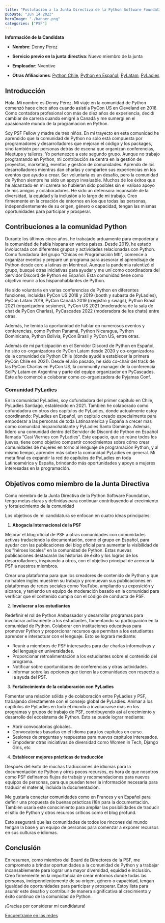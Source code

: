 ```yaml
---
title: "Postulación a la Junta Directiva de la Python Software Foundation (PSF)"
pubDate: "Jun 14 2023"
heroImage: "./banner.png"
categories: ["PSF"]
---
```


**Información de la Candidata**

- **Nombre**: Denny Perez

- **Servicio previo en la junta directiva**: Nuevo miembro de la junta

- **Empleador**: Nventive

- **Otras Afiliaciones**: [<u>Python Chile</u>](https://pythonchile.cl),
  [<u>Python en Español</u>](https://hablemospython.dev),
  [<u>PyLatam</u>](https://www.pylatam.org/),
  [<u>PyLadies</u>](https://pyladies.com/)

## Introducción

Hola. Mi nombre es Denny Pérez. Mi viaje en la comunidad de Python comenzó hace
cinco años cuando asistí a PyCon US en Cleveland en 2018. Como contadora
profesional con más de diez años de experiencia, decidí cambiar de carrera
cuando emigré a Canadá y me sumergí en el apasionante mundo de la programacion
en Python.

Soy PSF Fellow y madre de tres niños. En mi trayecto en esta comunidad he
aprendido que la comunidad de Python no solo está compuesta por programadores y
desarrolladores que mejoran el código y los packages, sino también por personas
detrás de escena que organizan conferencias, Meetups y talleres. Yo pertenezco a
este segundo grupo. Aunque no trabajo programando en Python, mi contribución se
centra en la gestión de proyectos, marketing, eventos y gestión de comunidades.
Aprendo de los desarrolladores mientras dan charlas y comparten sus experiencias
en los eventos que ayudo a crear. Ser voluntaria es un desafío, pero la
comunidad de Python siempre ha sido un apoyo invaluable. Muchos de los éxitos
que he alcanzado en mi carrera no hubieran sido posibles sin el valioso apoyo de
mis amigos y colaboradores. He sido un defensora incansable de la diversidad, la
equidad y la inclusión a lo largo de mi trabajo. Creo firmemente en la creación
de entornos en los que todas las personas, independientemente de su origen,
género o capacidad, tengan las mismas oportunidades para participar y prosperar.

## Contribuciones a la comunidad Python

Durante los últimos cinco años, he trabajado arduamente para empoderar a la
comunidad de habla hispana en varios países. Desde 2019, he estado involucrada
con diferentes grupos y actividades relacionadas con Python. Como fundadora del
grupo "Chicas en Programación Mtl", comence a organizar eventos y preparé un
programa para asesorar el aprendisaje de Python desde cero a latinas en
Montreal. Aunque la pandemia ralentizó el grupo, busqué otras iniciativas para
ayudar y me uní como coordinadora del Servidor Discord de Python en Español.
Esta comunidad tiene como objetivo reunir a los hispanohablantes de Python.

He sido voluntaria en varias conferencias de Python en diferentes funciones,
incluidas PyCon US 2018 y 2019 (booth y subasta de PyLadies), PyCon Latam 2019,
PyCon Canadá 2019 (rregistro y swags), Python Brasil 2021 (organizadora
sesiones), PyCon US 2021 (moderadora de la sala de chat de PyCon Charlas),
PyCascades 2022 (moderadora de los chats) entre otras.

Además, he tenido la oportunidad de hablar en numerosos eventos y conferencias,
como Python Panamá, Python Nicaragua, Python Dominicana, Python Bolivia, PyCon
Brasil y PyCon US, entre otras.

Además de mi participación en el Servidor Discord de Python en Español, he sido
co-organizadora de PyCon Latam desde 2020 y co-organizadora de la comunidad de
Python Chile (donde ayudé a establecer la primera PyCon Chile en 2021). Desde el
año pasado, he sido co-chair del track de las PyCon Charlas en PyCon US, la
community manager de la conferencia SciPy Latam en Argentina y parte del equipo
organizador en PyCascades. Este año comencé a colaborar como co-organizadora de
Pyjamas Conf.

### **Comunidad PyLadies**

En la comunidad PyLadies, soy cofundadora del primer capítulo en Chile, PyLadies
Santiago, establecido en 2021. También he colaborado como cofundadora en otros
dos capítulos de PyLadies, donde actualmente estoy coordinando: PyLadies en
Español, un capitulo creado especialmente para empoderar a las personas de toda
Latinoamérica y España a crecer mas como comunidad hispanohablante y PyLadies
Santo Domingo. Además, lidero una comunidad dentro del Servidor de Discord de
Python en Español llamada "Casi Viernes con PyLadies". Este espacio, que se
reúne todos los jueves, tiene como objetivo compartir conocimientos sobre cómo
crear comunidades de mujeres en torno al lenguaje de programación Python, y al
mismo tiempo, aprender más sobre la comunidad PyLadies en general. Mi meta final
es expandir la red de capítulos de PyLadies en toda Latinoamérica y España,
brindando más oportunidades y apoyo a mujeres interesadas en la programación.

## Objetivos como miembro de la Junta Directiva

Como miembro de la Junta Directiva de la Python Software Foundation, tengo metas
claras y definidas para continuar contribuyendo al crecimiento y fortalecimiento
de la comunidad

Los objetivos de mi candidatura se enfocan en cuatro ideas principales:

1. **Abogacía Internacional de la PSF**

Mejorar el blog oficial de PSF a otras comunidades con comunidades activas
traduciendo la documentación, como el grupo en Español, para ayudar con las
publicaciones del blog oficial para aumentar la visibilidad de los "héroes
locales" en la comunidad de Python. Estas nuevas publicaciones destacarán las
historias de éxito y los logros de los desarrolladores, inspirando a otros, con
el objetivo principal de acercar la PSF a nuestros miembros.

Crear una plataforma para que los creadores de contenido de Python y que no
hablen inglés muestren su trabajo y promuevan sus publicaciones en plataformas
de redes sociales como YouTube, ampliando su exposición y alcance, y teniendo un
equipo de moderación basado en la comunidad para verificar que el contenido
cumpla con el código de conducta de PSF.

2. **Involucrar a los estudiantes**

Redefinir el rol de Python Ambassador y desarrollar programas para involucrar
activamente a los estudiantes, fomentando su participación en la comunidad de
Python. Colaborar con instituciones educativas para promover Python y
proporcionar recursos que permitan a los estudiantes aprender e interactuar con
el lenguaje. Esto se logrará mediante:

- Reunir a miembros de PSF interesados para dar charlas informativas y del
  lenguaje en universidades.
- Proporcionar retroalimentación a los estudiantes sobre el contenido del
  programa.
- Notificar sobre oportunidades de conferencias y otras actividades.
- Informar sobre las opciones que tienen las comunidades con respecto a la ayuda
  del PSF.

3. **Fortalecimiento de la colaboración con PyLadies**

Fomentar una relación sólida y de colaboración entre PyLadies y PSF, trabajando
directamente con el consejo global de PyLadies. Animar a los capítulos de
PyLadies en todo el mundo a involucrarse más en los programas y grupos de
trabajo de PSF, contribuyendo así al crecimiento y desarrollo del ecosistema de
Python. Esto se puede lograr mediante:

- Abrir convocatorias globales.
- Convocatorias basadas en el idioma para los capítulos en curso.
- Sesiones de preguntas y respuestas para nuevos capítulos interesados.
- Empoderar otras iniciativas de diversidad como Women in Tech, Django Girls,
  etc

4. **Establecer mejores prácticas de traducción**

Después del éxito de muchas traducciones de idiomas para la documentación de
Python y otros pocos recursos, es hora de que nosotros como PSF definamos flujos
de trabajo y recomendaciones para nuevos equipos de personas, para que puedan
tener la información necesaria para traducir el material, incluida la
documentación.

Me gustaría conectar comunidades como en Frances y en Español para definir una
propuesta de buenas prácticas i18n para la documentación. También usaría este
conocimiento para ampliar las posibilidades de traducir el sitio de Python y
otros recursos críticos como el blog profund.

Esto asegurará que las comunidades de todos los rincones del mundo tengan la
base y un equipo de personas para comenzar a exponer recursos en sus culturas e
idiomas.

## **Conclusión**

En resumen, como miembro del Board de Directores de la PSF, me comprometo a
brindar oportunidades a la comunidad de Python y a trabajar incansablemente para
lograr una mayor diversidad, equidad e inclusión. Creo firmemente en la
importancia de crear entornos donde todas las personas, independientemente de su
origen, género o capacidad, tengan igualdad de oportunidades para participar y
prosperar. Estoy lista para asumir este desafío y contribuir de manera
significativa al crecimiento y éxito continuo de la comunidad de Python.

¡Gracias por considerar mi candidatura!

[Encuentrame en las redes](https://linktr.ee/Dennyperez18)
